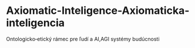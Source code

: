 # Axiomatic-Inteligence-Axiomaticka-inteligencia
Ontologicko‑etický rámec pre ľudí a AI,AGI systémy  budúcnosti 
